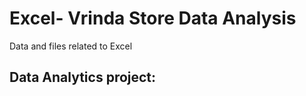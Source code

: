 # Excel- Vrinda Store Data Analysis 
Data and files related to Excel 

## Data Analytics project: 
<!-- https://www.youtube.com/watch?v=gTK5rNhWJyA  -->
